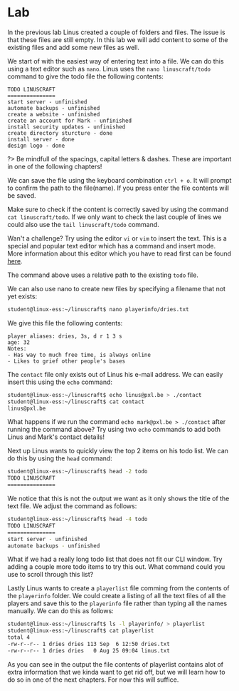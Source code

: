 # Lab <!-- {docsify-ignore} -->
In the previous lab Linus created a couple of folders and files. The issue is that these files are still empty. In this lab we will add content to some of the existing files and add some new files as well. 

We start of with the easiest way of entering text into a file. We can do this using a text editor such as `nano`.  Linus uses the `nano linuscraft/todo` command to give the todo file the following contents:
```
TODO LINUSCRAFT
===============
start server - unfinished
automate backups - unfinished
create a website - unfinished
create an account for Mark - unfinished
install security updates - unfinished
create directory sturcture - done
install server - done
design logo - done
```
?> <i class="fa-solid fa-circle-info"></i> Be mindfull of the spacings, capital letters & dashes. These are important in one of the following chapters!

We can save the file using the keyboard combination `ctrl + o`. It will prompt to confirm the path to the file(name). If you press enter the file contents will be saved. 

Make sure to check if the content is correctly saved by using the command `cat linuscraft/todo`. If we only want to check the last couple of lines we could also use the `tail linuscraft/todo` command.

<i class="fa-solid fa-pencil"></i> Wan't a challenge? Try using the editor `vi` or `vim` to insert the text. This is a special and popular text editor which has a command and insert mode. More information about this editor which you have to read first can be found [here](https://linuxfoundation.org/blog/classic-sysadmin-vim-101-a-beginners-guide-to-vim/).

The command above uses a relative path to the existing `todo` file.   
  
We can also use nano to create new files by specifying a filename that not yet exists:
```bash
student@linux-ess:~/linuscraft$ nano playerinfo/dries.txt
```

We give this file the following contents:
```
player aliases: dries, 3s, d r 1 3 s
age: 32
Notes:
- Has way to much free time, is always online
- Likes to grief other people's bases
```

The `contact` file only exists out of Linus his e-mail address. We can easily insert this using the `echo` command:
```bash
student@linux-ess:~/linuscraft$ echo linus@pxl.be > ./contact
student@linux-ess:~/linuscraft$ cat contact
linus@pxl.be
```

<i class="fa-solid fa-pencil"></i> What happens if we run the command `echo mark@pxl.be > ./contact` after running the command above? Try using two `echo` commands to add both Linus and Mark's contact details!

Next up Linus wants to quickly view the top 2 items on his todo list. We can do this by using the `head` command:
```bash
student@linux-ess:~/linuscraft$ head -2 todo
TODO LINUSCRAFT
===============
```
We notice that this is not the output we want as it only shows the title of the text file. We adjust the command as follows:
```bash
student@linux-ess:~/linuscraft$ head -4 todo
TODO LINUSCRAFT
===============
start server - unfinished
automate backups - unfinished
```
<i class="fa-solid fa-pencil"></i> What if we had a really long todo list that does not fit our CLI window. Try adding a couple more todo items to try this out. What command could you use to scroll through this list?

Lastly Linus wants to create a `playerlist` file comming from the contents of the `playerinfo` folder. We could create a listing of all the text files of all the players and save this to the `playerinfo` file rather than typing all the names manually. We can do this as follows:
```bash
student@linux-ess:~/linuscraft$ ls -l playerinfo/ > playerlist
student@linux-ess:~/linuscraft$ cat playerlist
total 4
-rw-r--r-- 1 dries dries 113 Sep  6 12:50 dries.txt
-rw-r--r-- 1 dries dries   0 Aug 25 09:04 linus.txt
```
As you can see in the output the file contents of playerlist contains alot of extra information that we kinda want to get rid off, but we will learn how to do so in one of the next chapters. For now this will suffice.
